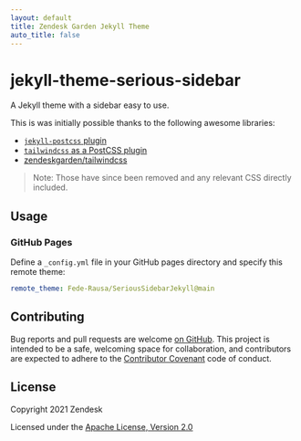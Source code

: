 ```yaml
---
layout: default
title: Zendesk Garden Jekyll Theme
auto_title: false
---
```


# jekyll-theme-serious-sidebar

A Jekyll theme with a sidebar easy to use.

This is was initially possible thanks to the following awesome libraries:

- [`jekyll-postcss` plugin](https://github.com/mhanberg/jekyll-postcss)
- [`tailwindcss` as a PostCSS plugin](https://tailwindcss.com/docs/installation#add-tailwind-as-a-post-css-plugin)
- [zendeskgarden/tailwindcss](https://github.com/zendeskgarden/tailwindcss)

> Note: Those have since been removed and any relevant CSS directly included.

## Usage

### GitHub Pages

Define a `_config.yml` file in your GitHub pages directory and specify this remote theme:

```yaml
remote_theme: Fede-Rausa/SeriousSidebarJekyll@main
```


## Contributing

Bug reports and pull requests are welcome [on GitHub](https://github.com/zendesk/jekyll-theme-zendesk-garden).
This project is intended to be a safe, welcoming space for collaboration, and contributors are
expected to adhere to the [Contributor Covenant](http://contributor-covenant.org) code of conduct.

## License

Copyright 2021 Zendesk

Licensed under the [Apache License, Version 2.0](LICENSE.txt)
